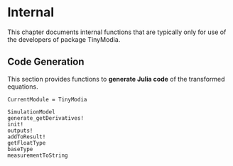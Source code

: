 # Internal

This chapter documents internal functions that are typically only
for use of the developers of package TinyModia.

## Code Generation

This section provides functions to **generate Julia code** of the
transformed equations.

```@meta
CurrentModule = TinyModia
```

```@docs
SimulationModel
generate_getDerivatives!
init!
outputs!
addToResult!
getFloatType
baseType
measurementToString
```
